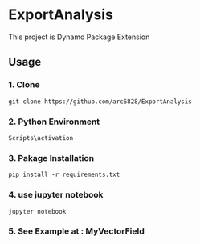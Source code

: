 # ExportAnalysis

This project is Dynamo Package Extension

## Usage
### 1. Clone
```
git clone https://github.com/arc6828/ExportAnalysis
```

### 2. Python Environment
```
Scripts\activation
```

### 3. Pakage Installation
```
pip install -r requirements.txt
```

### 4. use jupyter notebook
```
jupyter notebook
```

### 5. See Example at : MyVectorField
